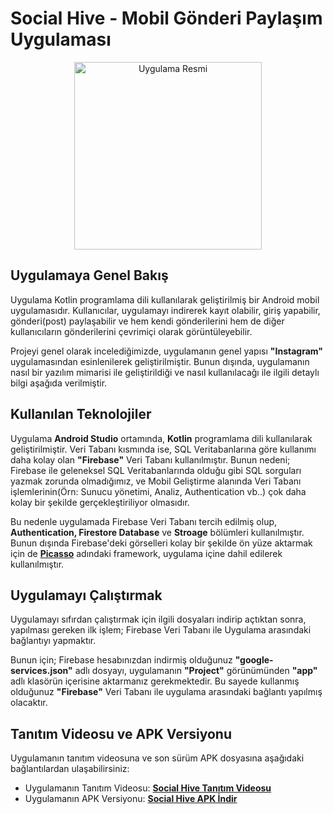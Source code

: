 # Social Hive - Mobil Gönderi Paylaşım Uygulaması

<p align="center">
    <img alt="Uygulama Resmi" width="300px" src="https://r.resimlink.com/yesbWGK0RzQp.png">
</p>

## Uygulamaya Genel Bakış
Uygulama Kotlin programlama dili kullanılarak geliştirilmiş bir Android mobil uygulamasıdır. Kullanıcılar, uygulamayı indirerek kayıt olabilir, giriş yapabilir, gönderi(post) paylaşabilir ve hem kendi gönderilerini hem de diğer kullanıcıların gönderilerini çevrimiçi olarak görüntüleyebilir.

Projeyi genel olarak incelediğimizde, uygulamanın genel yapısı **"Instagram"** uygulamasından esinlenilerek geliştirilmiştir. Bunun dışında, uygulamanın nasıl bir yazılım mimarisi ile geliştirildiği ve nasıl kullanılacağı ile ilgili detaylı bilgi aşağıda verilmiştir.

## Kullanılan Teknolojiler
Uygulama **Android Studio** ortamında, **Kotlin** programlama dili kullanılarak geliştirilmiştir. Veri Tabanı kısmında ise, SQL Veritabanlarına göre kullanımı daha kolay olan **"Firebase"** Veri Tabanı kullanılmıştır. Bunun nedeni; Firebase ile geleneksel SQL Veritabanlarında olduğu gibi SQL sorguları yazmak zorunda olmadığımız, ve Mobil Geliştirme alanında Veri Tabanı işlemlerinin(Örn: Sunucu yönetimi, Analiz, Authentication vb..) çok daha kolay bir şekilde gerçekleştiriliyor olmasıdır.

Bu nedenle uygulamada Firebase Veri Tabanı tercih edilmiş olup, **Authentication, Firestore Database** ve **Stroage** bölümleri kullanılmıştır. Bunun dışında Firebase'deki görselleri kolay bir şekilde ön yüze aktarmak için de **[Picasso](https://square.github.io/picasso/)** adındaki framework, uygulama içine dahil edilerek kullanılmıştır.


## Uygulamayı Çalıştırmak
Uygulamayı sıfırdan çalıştırmak için ilgili dosyaları indirip açtıktan sonra, yapılması gereken ilk işlem; Firebase Veri Tabanı ile Uygulama arasındaki bağlantıyı yapmaktır.

Bunun için; Firebase hesabınızdan indirmiş olduğunuz **"google-services.json"** adlı dosyayı, uygulamanın **"Project"** görünümünden **"app"** adlı klasörün içerisine aktarmanız gerekmektedir. 
Bu sayede kullanmış olduğunuz **"Firebase"** Veri Tabanı ile uygulama arasındaki bağlantı yapılmış olacaktır.


## Tanıtım Videosu ve APK Versiyonu
Uygulamanın tanıtım videosuna ve son sürüm APK dosyasına aşağıdaki bağlantılardan ulaşabilirsiniz:

- Uygulamanın Tanıtım Videosu: **[Social Hive Tanıtım Videosu](https://youtu.be/EhNzU07TraM)**  
- Uygulamanın APK Versiyonu: **[Social Hive APK İndir](https://drive.google.com/drive/folders/1fgkq-8pryWihTXgWKZnXtRIlnaNKhwvt?usp=drive_link)**
